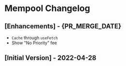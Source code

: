 # Mempool Changelog

## [Enhancements] - {PR_MERGE_DATE}

- `Cache` through `useFetch`
- Show "No Priority" fee

## [Initial Version] - 2022-04-28
